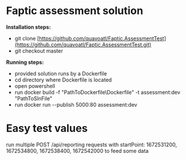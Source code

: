 # Faptic assessment solution

**Installation steps:**
- git clone [https://github.com/quavoatl/Faptic.AssessmentTest](https://github.com/quavoatl/Faptic.AssessmentTest.git)
- git checkout master

**Running steps:**
- provided solution runs by a Dockerfile
- cd directory where Dockerfile is located
- open powershell
- run docker build -f "PathToDockerfile\Dockerfile" -t assessment:dev "PathToSlnFile"
- run docker run --publish 5000:80 assessment:dev
  
# Easy test values
 run multiple POST /api/reporting requests with startPoint: 1672531200, 1672534800, 1672538400, 1672542000 to feed some data

